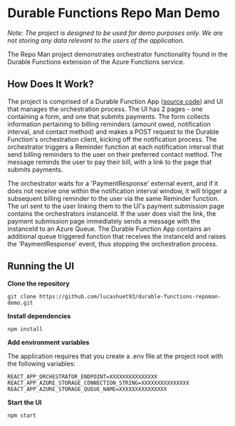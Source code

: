 # Durable Functions Repo Man Demo

_Note: The project is designed to be used for demo purposes only. We are not storing any data relevant to the users of the application._

The Repo Man project demonstrates orchestrator functionality found in the Durable Functions extension of the Azure Functions service. 

## How Does It Work?

The project is comprised of a Durable Function App ([source code](https://github.com/eduardolaureano/paymentdemo)) and UI that manages the orchestration process. The UI has 2 pages - one containing a form, and one that submits payments. The form collects information pertaining to billing reminders (amount owed, notification interval, and contact method) and makes a POST request to the Durable Function's orchestration client, kicking off the notification process. The orchestrator triggers a Reminder function at each notification interval that send billing reminders to the user on their preferred contact method. The message reminds the user to pay their bill, with a link to the page that submits payments. 

The orchestrator waits for a 'PaymentResponse' external event, and if it does not receive one within the notification interval window, it will trigger a subsequent billing reminder to the user via the same Reminder function. The url sent to the user linking them to the UI's payment submission page contains the orchestrators instanceId. If the user does visit the link, the payment submission page immediately sends a message with the instanceId to an Azure Queue. The Durable Function App contains an additional queue triggered function that receives the instanceId and raises the 'PaymentResponse' event, thus stopping the orchestration process.

## Running the UI

**Clone the repository**
```
git clone https://github.com/lucashuet93/durable-functions-repoman-demo.git
```
**Install dependencies**

```
npm install
```

**Add environment variables**

The application requires that you create a .env file at the project root with the following variables:

```
REACT_APP_ORCHESTRATOR_ENDPOINT=XXXXXXXXXXXXXXX
REACT_APP_AZURE_STORAGE_CONNECTION_STRING=XXXXXXXXXXXXXXX
REACT_APP_AZURE_STORAGE_QUEUE_NAME=XXXXXXXXXXXXXXX
```

**Start the UI**

```
npm start
```
